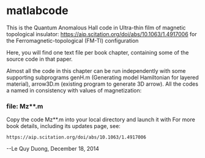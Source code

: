 # matlabcode
This is the Quantum Anomalous Hall code in Ultra-thin film of magnetic 
topological insulator: 
https://aip.scitation.org/doi/abs/10.1063/1.4917006
for the Ferromagnetic-topological (FM-TI) configuration

Here, you will find one text file per book chapter, containing some of 
the source code in that paper.
  
Almost all the code in this chapter can be run independently with some 
supporting subprograms genH.m (Generating model Hamiltonian for layered material), 
arrow3D.m  (existing program to generate 3D arrow). All the codes a named 
in consistency with values of magnetization:

### file: Mz**.m

Copy the code Mz**.m into your local directory and launch it with 
For more book details, including its updates page, see:

    https://aip.scitation.org/doi/abs/10.1063/1.4917006

--Le Quy Duong, December 18, 2014
